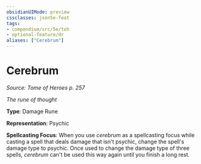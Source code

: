 ```yaml
---
obsidianUIMode: preview
cssclasses: json5e-feat
tags:
- compendium/src/5e/toh
- optional-feature/dr
aliases: ["Cerebrum"]
---
```

# Cerebrum
*Source: Tome of Heroes p. 257*  

*The rune of thought*

**Type**: Damage Rune

**Representation**: Psychic

**Spellcasting Focus**: When you use *cerebrum* as a spellcasting focus while casting a spell that deals damage that isn't psychic, change the spell's damage type to psychic. Once used to change the damage type of three spells, *cerebrum* can't be used this way again until you finish a long rest.